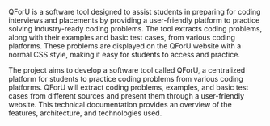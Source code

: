 QForU is a software tool designed to assist students in preparing for coding interviews
and placements by providing a user-friendly platform to practice solving industry-ready coding
problems. The tool extracts coding problems, along with their examples and basic test cases,
from various coding platforms. These problems are displayed on the QForU website with a
normal CSS style, making it easy for students to access and practice.

The project aims to develop a software tool called QForU, a centralized platform for
students to practice coding problems from various coding platforms. QForU will extract coding
problems, examples, and basic test cases from different sources and present them through a
user-friendly website. This technical documentation provides an overview of the features,
architecture, and technologies used.

